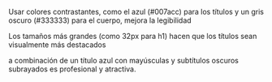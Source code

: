  Usar colores contrastantes, como el azul (#007acc) para los títulos y un gris oscuro (#333333) para el cuerpo, mejora la legibilidad

Los tamaños más grandes (como 32px para h1) hacen que los títulos sean visualmente más destacados

a combinación de un título azul con mayúsculas y subtítulos oscuros subrayados es profesional y atractiva.
